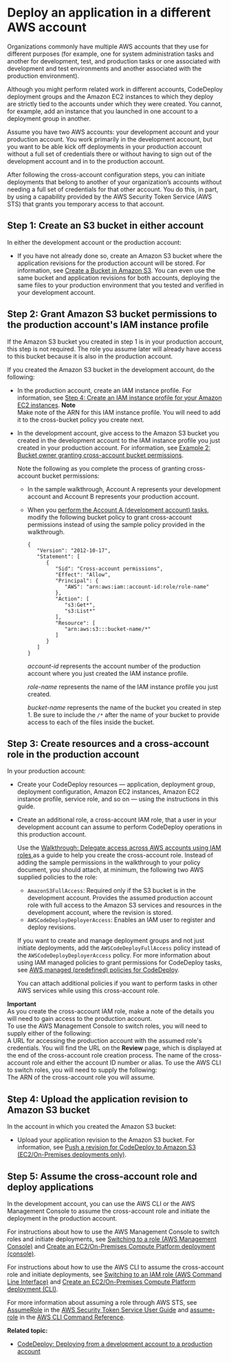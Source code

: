 # Deploy an application in a different AWS account<a name="deployments-cross-account"></a>

Organizations commonly have multiple AWS accounts that they use for different purposes \(for example, one for system administration tasks and another for development, test, and production tasks or one associated with development and test environments and another associated with the production environment\)\.

Although you might perform related work in different accounts, CodeDeploy deployment groups and the Amazon EC2 instances to which they deploy are strictly tied to the accounts under which they were created\. You cannot, for example, add an instance that you launched in one account to a deployment group in another\.

Assume you have two AWS accounts: your development account and your production account\. You work primarily in the development account, but you want to be able kick off deployments in your production account without a full set of credentials there or without having to sign out of the development account and in to the production account\. 

After following the cross\-account configuration steps, you can initiate deployments that belong to another of your organization’s accounts without needing a full set of credentials for that other account\. You do this, in part, by using a capability provided by the AWS Security Token Service \(AWS STS\) that grants you temporary access to that account\. 

## Step 1: Create an S3 bucket in either account<a name="deployments-cross-account-1-create-s3-bucket"></a>

In either the development account or the production account:
+ If you have not already done so, create an Amazon S3 bucket where the application revisions for the production account will be stored\. For information, see [Create a Bucket in Amazon S3](https://docs.aws.amazon.com/AmazonS3/latest/gsg/CreatingABucket.html)\. You can even use the same bucket and application revisions for both accounts, deploying the same files to your production environment that you tested and verified in your development account\.

## Step 2: Grant Amazon S3 bucket permissions to the production account's IAM instance profile<a name="deployments-cross-account-2-grant-bucket-permissions"></a>

If the Amazon S3 bucket you created in step 1 is in your production account, this step is not required\. The role you assume later will already have access to this bucket because it is also in the production account\.

If you created the Amazon S3 bucket in the development account, do the following:
+ In the production account, create an IAM instance profile\. For information, see [Step 4: Create an IAM instance profile for your Amazon EC2 instances](getting-started-create-iam-instance-profile.md)\. 
**Note**  
Make note of the ARN for this IAM instance profile\. You will need to add it to the cross\-bucket policy you create next\.
+ In the development account, give access to the Amazon S3 bucket you created in the development account to the IAM instance profile you just created in your production account\. For information, see [ Example 2: Bucket owner granting cross\-account bucket permissions](https://docs.aws.amazon.com/AmazonS3/latest/dev/example-walkthroughs-managing-access-example2.html)\. 

  Note the following as you complete the process of granting cross\-account bucket permissions:
  + In the sample walkthrough, Account A represents your development account and Account B represents your production account\. 
  + When you [perform the Account A \(development account\) tasks](https://docs.aws.amazon.com/AmazonS3/latest/dev/example-walkthroughs-managing-access-example2.html#access-policies-walkthrough-cross-account-permissions-acctA-tasks), modify the following bucket policy to grant cross\-account permissions instead of using the sample policy provided in the walkthrough\.

    ```
    {
       "Version": "2012-10-17",
       "Statement": [
          {
             "Sid": "Cross-account permissions",
             "Effect": "Allow",
             "Principal": {
                "AWS": "arn:aws:iam::account-id:role/role-name" 
             },
             "Action": [
                "s3:Get*",
                "s3:List*"
             ],
             "Resource": [
                "arn:aws:s3:::bucket-name/*"
             ]
          }
       ]
    }
    ```

    *account\-id* represents the account number of the production account where you just created the IAM instance profile\.

    *role\-name* represents the name of the IAM instance profile you just created\.

    *bucket\-name* represents the name of the bucket you created in step 1\. Be sure to include the `/*` after the name of your bucket to provide access to each of the files inside the bucket\.

## Step 3: Create resources and a cross\-account role in the production account<a name="deployments-cross-account-3-create-resources-and-role"></a>

In your production account:
+ Create your CodeDeploy resources — application, deployment group, deployment configuration, Amazon EC2 instances, Amazon EC2 instance profile, service role, and so on — using the instructions in this guide\.
+ Create an additional role, a cross\-account IAM role, that a user in your development account can assume to perform CodeDeploy operations in this production account\. 

  Use the [Walkthrough: Delegate access across AWS accounts using IAM roles ](https://docs.aws.amazon.com/IAM/latest/UserGuide/walkthru_cross-account-with-roles.html) as a guide to help you create the cross\-account role\. Instead of adding the sample permissions in the walkthrough to your policy document, you should attach, at minimum, the following two AWS supplied policies to the role: 
  + `AmazonS3FullAccess`: Required only if the S3 bucket is in the development account\. Provides the assumed production account role with full access to the Amazon S3 services and resources in the development account, where the revision is stored\. 
  + `AWSCodeDeployDeployerAccess`: Enables an IAM user to register and deploy revisions\. 

  If you want to create and manage deployment groups and not just initiate deployments, add the `AWSCodeDeployFullAccess` policy instead of the `AWSCodeDeployDeployerAccess` policy\. For more information about using IAM managed policies to grant permissions for CodeDeploy tasks, see [AWS managed \(predefined\) policies for CodeDeploy](managed-policies.md)\. 

  You can attach additional policies if you want to perform tasks in other AWS services while using this cross\-account role\.

**Important**  
As you create the cross\-account IAM role, make a note of the details you will need to gain access to the production account\.  
To use the AWS Management Console to switch roles, you will need to supply either of the following:  
A URL for accessing the production account with the assumed role's credentials\. You will find the URL on the **Review** page, which is displayed at the end of the cross\-account role creation process\.
The name of the cross\-account role and either the account ID number or alias\. 
To use the AWS CLI to switch roles, you will need to supply the following:  
The ARN of the cross\-account role you will assume\.

## Step 4: Upload the application revision to Amazon S3 bucket<a name="deployments-cross-account-4-upload-application-revision"></a>

In the account in which you created the Amazon S3 bucket:
+ Upload your application revision to the Amazon S3 bucket\. For information, see [Push a revision for CodeDeploy to Amazon S3 \(EC2/On\-Premises deployments only\)](application-revisions-push.md)\. 

## Step 5: Assume the cross\-account role and deploy applications<a name="deployments-cross-account-5-assume-role-and-deploy"></a>

In the development account, you can use the AWS CLI or the AWS Management Console to assume the cross\-account role and initiate the deployment in the production account\. 

For instructions about how to use the AWS Management Console to switch roles and initiate deployments, see [Switching to a role \(AWS Management Console\)](https://docs.aws.amazon.com/IAM/latest/UserGuide/id_roles_use_switch-role-console.html) and [Create an EC2/On\-Premises Compute Platform deployment \(console\)](deployments-create-console.md)\.

For instructions about how to use the AWS CLI to assume the cross\-account role and initiate deployments, see [Switching to an IAM role \(AWS Command Line Interface\)](https://docs.aws.amazon.com/IAM/latest/UserGuide/id_roles_use_switch-role-cli.html) and [Create an EC2/On\-Premises Compute Platform deployment \(CLI\)](deployments-create-cli.md)\.

For more information about assuming a role through AWS STS, see [AssumeRole](https://docs.aws.amazon.com/STS/latest/APIReference/API_AssumeRole.html) in the [AWS Security Token Service User Guide](https://docs.aws.amazon.com/STS/latest/APIReference/Welcome.html) and [assume\-role](https://docs.aws.amazon.com/cli/latest/reference/sts/assume-role.html) in the [AWS CLI Command Reference](https://docs.aws.amazon.com/cli/latest/reference/)\.

**Related topic:**
+ [CodeDeploy: Deploying from a development account to a production account](http://aws.amazon.com/blogs/devops/aws-codedeploy-deploying-from-a-development-account-to-a-production-account/)